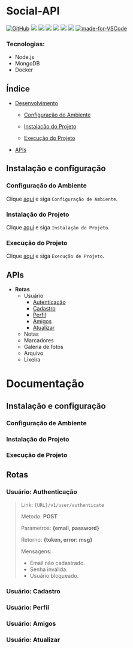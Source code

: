 # Social-API

[![GitHub](https://img.shields.io/github/license/mashape/statusapi.svg)](https://github.com/laurovitor/social-api/blob/master/LICENSE)
![](https://img.shields.io/github/package-json/v/laurovitor/social-api.svg)
![](https://img.shields.io/github/last-commit/laurovitor/social-api.svg?color=red)
![](https://img.shields.io/github/languages/top/laurovitor/social-api.svg?color=yellow)
![](https://img.shields.io/github/languages/count/laurovitor/social-api.svg?color=lightgrey)
![](https://img.shields.io/github/languages/code-size/laurovitor/social-api.svg)
![](https://img.shields.io/github/repo-size/laurovitor/social-api.svg?color=blueviolet)
[![made-for-VSCode](https://img.shields.io/badge/Made%20for-VSCode-1f425f.svg)](https://code.visualstudio.com/)

### Tecnologias:
- Node.js
- MongoDB
- Docker

## Índice

- [Desenvolvimento](#desenvolvimento)

  - [Configuração do Ambiente](#configuração-do-ambiente)

  - [Instalação do Projeto](#instalação-do-projeto)

  - [Execução do Projeto](#execução-do-projeto)

- [APIs](#apis)

## Instalação e configuração

### Configuração do Ambiente

Clique [aqui](#configuração-de-ambiente) e siga `Configuração de Ambiente`.

### Instalação do Projeto

Clique [aqui](#instalação-do-projeto) e siga `Instalação do Projeto`.

### Execução do Projeto

Clique [aqui](#execução-do-projeto) e siga `Execução de Projeto`.

## APIs

- **Rotas**
  - Usuário
    - [Autenticação](#usuário-authenticação)
    - [Cadastro](#usuário-cadastro)
    - [Perfil](#usuário-perfil)
    - [Amigos](#usuário-amigos)
    - [Atualizar](#usuário-atualizar)
  - Notas
  - Marcadores
  - Galeria de fotos
  - Arquivo
  - Lixeira

# Documentação

## Instalação e configuração

### Configuração de Ambiente

### Instalação do Projeto

### Execução de Projeto

## Rotas

### Usuário: Authenticação

> Link: `{URL}/v1/user/authenticate`
>
> Metodo: **POST**
>
> Parametros: **{email, password}**
>
> Retorno: **{token, error: msg}**
>
> Mensagens:
> - Email não cadastrado.
> - Senha inválida.
> - Usuário bloqueado.

### Usuário: Cadastro

### Usuário: Perfil

### Usuário: Amigos

### Usuário: Atualizar
